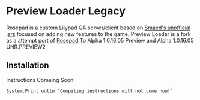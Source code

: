 # Preview Loader Legacy

Rosepad is a custom Lilypad QA server/client based on [Smaed's unofficial jars](https://github.com/AlphaVerUnofficialJars)
focused on adding new features to the game.
Preview Loader is a fork as a attempt port of [Rosepad](https://github.com/RosepadMC/Rosepad) To
Alpha 1.0.16.05 Preview and Alpha 1.0.16.05 UNR.PREVIEW2 

## Installation

Instructions Comeing Soon!

`System.Print.outln "Compiling instructions will not come now!"`
